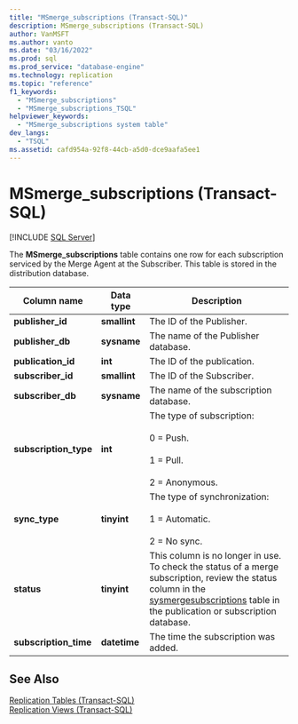 ```yaml
---
title: "MSmerge_subscriptions (Transact-SQL)"
description: MSmerge_subscriptions (Transact-SQL)
author: VanMSFT
ms.author: vanto
ms.date: "03/16/2022"
ms.prod: sql
ms.prod_service: "database-engine"
ms.technology: replication
ms.topic: "reference"
f1_keywords:
  - "MSmerge_subscriptions"
  - "MSmerge_subscriptions_TSQL"
helpviewer_keywords:
  - "MSmerge_subscriptions system table"
dev_langs:
  - "TSQL"
ms.assetid: cafd954a-92f8-44cb-a5d0-dce9aafa5ee1
---
```

# MSmerge_subscriptions (Transact-SQL)
[!INCLUDE [SQL Server](../../includes/applies-to-version/sqlserver.md)]

  The **MSmerge_subscriptions** table contains one row for each subscription serviced by the Merge Agent at the Subscriber. This table is stored in the distribution database.  
  
|Column name|Data type|Description|  
|-----------------|---------------|-----------------|  
|**publisher_id**|**smallint**|The ID of the Publisher.|  
|**publisher_db**|**sysname**|The name of the Publisher database.|  
|**publication_id**|**int**|The ID of the publication.|  
|**subscriber_id**|**smallint**|The ID of the Subscriber.|  
|**subscriber_db**|**sysname**|The name of the subscription database.|  
|**subscription_type**|**int**|The type of subscription:<br /><br /> 0 = Push.<br /><br /> 1 = Pull.<br /><br /> 2 = Anonymous.|  
|**sync_type**|**tinyint**|The type of synchronization:<br /><br /> 1 = Automatic.<br /><br /> 2 = No sync.|  
|**status**|**tinyint**|This column is no longer in use. To check the status of a merge subscription, review the status column in the [sysmergesubscriptions](sysmergesubscriptions-transact-sql.md) table in the publication or subscription database. |  
|**subscription_time**|**datetime**|The time the subscription was added.|  
  
## See Also  
 [Replication Tables &#40;Transact-SQL&#41;](../../relational-databases/system-tables/replication-tables-transact-sql.md)   
 [Replication Views &#40;Transact-SQL&#41;](../../relational-databases/system-views/replication-views-transact-sql.md)  
